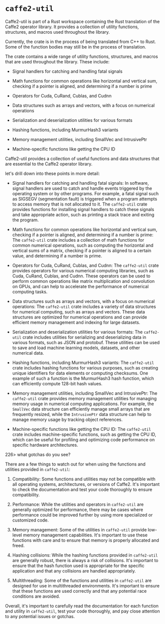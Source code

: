 # `caffe2-util`

Caffe2-util is part of a Rust workspace containing
the Rust translation of the Caffe2 operator
library. It provides a collection of utility
functions, structures, and macros used throughout
the library.

Currently, the crate is in the process of being
translated from C++ to Rust. Some of the function
bodies may still be in the process of translation.

The crate contains a wide range of utility
functions, structures, and macros that are used
throughout the library. These include:

- Signal handlers for catching and handling fatal
  signals

- Math functions for common operations like
  horizontal and vertical sum, checking if
  a pointer is aligned, and determining if
  a number is prime

- Operators for Cuda, CuRand, Cublas, and Cudnn

- Data structures such as arrays and vectors, with
  a focus on numerical operations

- Serialization and deserialization utilities for
  various formats

- Hashing functions, including MurmurHash3
  variants

- Memory management utilities, including SmallVec
  and IntrusivePtr

- Machine-specific functions like getting the CPU
  ID

Caffe2-util provides a collection of useful
functions and data structures that are essential
to the Caffe2 operator library.

let's drill down into these points in more detail:

- Signal handlers for catching and handling fatal
  signals: In software, signal handlers are used
  to catch and handle events triggered by the
  operating system or by other programs. For
  example, a fatal signal such as SIGSEGV
  (segmentation fault) is triggered when a program
  attempts to access memory that is not allocated
  to it. The `caffe2-util` crate provides
  functions for installing signal handlers to
  catch these signals and take appropriate action,
  such as printing a stack trace and exiting the
  program.

- Math functions for common operations like
  horizontal and vertical sum, checking if
  a pointer is aligned, and determining if
  a number is prime: The `caffe2-util` crate
  includes a collection of math functions for
  common numerical operations, such as computing
  the horizontal and vertical sums of a matrix,
  checking if a pointer is aligned to a certain
  value, and determining if a number is prime.

- Operators for Cuda, CuRand, Cublas, and Cudnn:
  The `caffe2-util` crate provides operators for
  various numerical computing libraries, such as
  Cuda, CuRand, Cublas, and Cudnn. These operators
  can be used to perform common operations like
  matrix multiplication and convolution on GPUs,
  and can help to accelerate the performance of
  numerical computing tasks.

- Data structures such as arrays and vectors, with
  a focus on numerical operations: The
  `caffe2-util` crate includes a variety of data
  structures for numerical computing, such as
  arrays and vectors. These data structures are
  optimized for numerical operations and can
  provide efficient memory management and indexing
  for large datasets.

- Serialization and deserialization utilities for
  various formats: The `caffe2-util` crate
  includes utilities for serializing and
  deserializing data in various formats, such as
  JSON and protobuf. These utilities can be used
  to save and load machine learning models,
  datasets, and other numerical data.

- Hashing functions, including MurmurHash3
  variants: The `caffe2-util` crate includes
  hashing functions for various purposes, such as
  creating unique identifiers for data elements or
  computing checksums. One example of such
  a function is the MurmurHash3 hash function,
  which can efficiently compute 128-bit hash
  values.

- Memory management utilities, including SmallVec
  and IntrusivePtr: The `caffe2-util` crate
  provides memory management utilities for
  managing memory usage in numerical computing
  applications. For example, the `SmallVec` data
  structure can efficiently manage small arrays
  that are frequently resized, while the
  `IntrusivePtr` data structure can help to manage
  memory usage by tracking object references.

- Machine-specific functions like getting the CPU
  ID: The `caffe2-util` crate includes
  machine-specific functions, such as getting the
  CPU ID, which can be useful for profiling and
  optimizing code performance on specific hardware
  architectures.

226> what gotchas do you see?

There are a few things to watch out for when using
the functions and utilities provided in
`caffe2-util`:

1. Compatibility: Some functions and utilities may
   not be compatible with all operating systems,
   architectures, or versions of Caffe2. It's
   important to check the documentation and test
   your code thoroughly to ensure compatibility.

2. Performance: While the utilities and operators
   in `caffe2-util` are generally optimized for
   performance, there may be cases where
   performance could be improved further by using
   more specialized or customized code.

3. Memory management: Some of the utilities in
   `caffe2-util` provide low-level memory
   management capabilities. It's important to use
   these functions with care and to ensure that
   memory is properly allocated and freed.

4. Hashing collisions: While the hashing functions
   provided in `caffe2-util` are generally robust,
   there is always a risk of collisions. It's
   important to ensure that the hash function used
   is appropriate for the specific application and
   that any collisions are handled appropriately.

5. Multithreading: Some of the functions and
   utilities in `caffe2-util` are designed for use
   in multithreaded environments. It's important
   to ensure that these functions are used
   correctly and that any potential race
   conditions are avoided.

Overall, it's important to carefully read the
documentation for each function and utility in
`caffe2-util`, test your code thoroughly, and pay
close attention to any potential issues or
gotchas.
